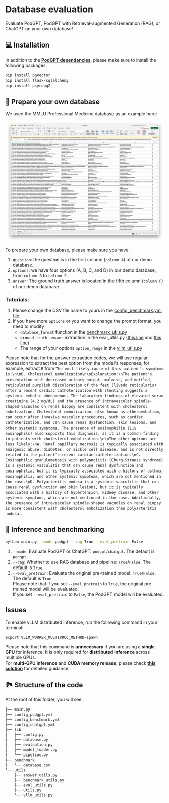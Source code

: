 # Database evaluation
Evaluate PodGPT, PodGPT with Retrieval-augmented Generation (RAG), or ChatGPT on your own database!

## 💻 Installation
In addition to the [**PodGPT dependencies**](https://github.com/vkola-lab/PodGPT/blob/main/requirements.txt), please make sure to install the following packages:
```bash
pip install pgvector
pip install flask-sqlalchemy
pip install psycopg2
```

## 📖 Prepare your own database
We used the MMLU Professional Medicine database as an example here:
<p align="center">
  <a href="https://www.medrxiv.org/content/10.1101/2024.07.11.24310304v2"> <img src="figures/database.png"></a> 
</p>
To prepare your own database, please make sure you have:

1. `question`: the question is in the first column (`column A`) of our demo database.
2. `options`: we have four options (A, B, C, and D) in our demo database, from `column B` to `column E`.
3. `answer`: The ground truth answer is located in the fifth column (`column F`) of our demo database.

### Tutorials:
1. Please change the CSV file name to yours in the [config_benchmark.yml file](https://github.com/vkola-lab/PodGPT/blob/main/PodGPT_Database_Inference/config_benchmark.yml#L2)
2. If you have more `options` or you want to change the prompt format, you need to modify
   - `database_format` function in the [benchmark_utils.py](https://github.com/vkola-lab/PodGPT/blob/main/PodGPT_Database_Inference/utils/benchmark_utils.py)
   - `ground truth answer` extraction in the eval_utils.py ([this line](https://github.com/vkola-lab/PodGPT/blob/main/PodGPT_Database_Inference/utils/eval_utils.py#L81) and [this line](https://github.com/vkola-lab/PodGPT/blob/main/PodGPT_Database_Inference/utils/eval_utils.py#L101))
   - The range of your options `option_range` in the [vllm_utils.py](https://github.com/vkola-lab/PodGPT/blob/main/PodGPT_Database_Inference/utils/vllm_utils.py#L204)

Please note that for the answer extraction codes, we will use regular expression to extract the best option from the model's responses, for example, extract `B` from `The most likely cause of this patient's symptoms is:\n\nB. Cholesterol embolization\n\nExplanation:\nThe patient's presentation with decreased urinary output, malaise, and mottled, reticulated purplish discoloration of the feet (livedo reticularis) after a recent cardiac catheterization with stenting suggests a systemic embolic phenomenon. The laboratory findings of elevated serum creatinine (4.2 mg/dL) and the presence of intravascular spindle-shaped vacuoles on renal biopsy are consistent with cholesterol embolization. Cholesterol embolization, also known as atheroembolism, can occur after invasive vascular procedures, such as cardiac catheterization, and can cause renal dysfunction, skin lesions, and other systemic symptoms. The presence of eosinophilia (11% eosinophils) also supports this diagnosis, as it is a common finding in patients with cholesterol embolization.\n\nThe other options are less likely:\nA. Renal papillary necrosis is typically associated with analgesic abuse, diabetes, or sickle cell disease, and is not directly related to the patient's recent cardiac catheterization.\nC. Eosinophilic granulomatosis with polyangiitis (Churg-Strauss syndrome) is a systemic vasculitis that can cause renal dysfunction and eosinophilia, but it is typically associated with a history of asthma, eosinophilia, and other systemic symptoms, which are not mentioned in the case.\nD. Polyarteritis nodosa is a systemic vasculitis that can cause renal dysfunction and skin lesions, but it is typically associated with a history of hypertension, kidney disease, and other systemic symptoms, which are not mentioned in the case. Additionally, the presence of intravascular spindle-shaped vacuoles on renal biopsy is more consistent with cholesterol embolization than polyarteritis nodosa.`.

## 🚀 Inference and benchmarking
```bash
python main.py --mode podgpt --rag True --eval_pretrain False
```
1. `--mode`: Evaluate PodGPT or ChatGPT: `podgpt`/`chatgpt`. The default is `podgpt`.
2. `--rag`: Whether to use RAG database and pipeline: `True`/`False`. The default is `True`.
3. `--eval_pretrain`: Evaluate the original pre-trained model: `True`/`False`. The default is `True`.<br>
   Please note that if you set `--eval_pretrain` to `True`, the original pre-trained model will be evaluated.<br>
   If you set `--eval_pretrain` to `False`, the PodGPT model will be evaluated.<br>

## Issues
<summary>To enable vLLM distributed inference, run the following command in your terminal:</summary>

	
	export VLLM_WORKER_MULTIPROC_METHOD=spawn
	

Please note that this command is **unnecessary** if you are using a **single GPU** for inference. It is only required for **distributed inference** across multiple GPUs.<br>
For **multi-GPU inference** and **CUDA memory release**, please check [**this solution**](https://github.com/vllm-project/vllm/issues/1908#issuecomment-2238320273) for detailed guidance.

## 🏞️ Structure of the code
At the root of this folder, you will see:
```text
├── main.py
├── config_podgpt.yml
├── config_benchmark.yml
├── config_chatgpt.yml
├── lib
│   ├── config.py
│   ├── database.py
│   ├── evaluation.py
│   ├── model_loader.py
│   └── pipeline.py
├── benchmark
│   └── database.csv
└── utils
    ├── answer_utils.py
    ├── benchmark_utils.py
    ├── eval_utils.py
    ├── utils.py
    └── vllm_utils.py
```
